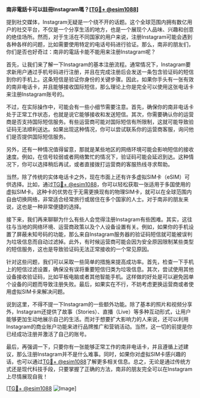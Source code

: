 **南非電話卡可以註冊Instagram嗎？[[TG💪+ @esim1088](https://t.me/s/esim1088)]**

提到社交媒体，Instagram无疑是一个绕不开的话题。这个全球范围内拥有数亿用户的社交平台，不仅是一个分享生活的地方，也是一个展现个人品味、兴趣和创意的绝佳场所。然而，对于生活在不同国家的用户来说，注册Instagram可能会遇到各种各样的问题，比如需要使用特定的电话号码进行验证。那么，南非的朋友们，你们是否也好奇过：南非的電話卡能不能用来注册Instagram呢？

首先，让我们来了解一下Instagram的基本注册流程。通常情况下，Instagram要求新用户通过手机号码进行注册，并且在完成注册后会发送一条包含验证码的短信到你的手机上。这条短信是验证你身份的关键步骤。因此，如果你手头有一张有效的南非电话卡，并且能够接收国际短信，那么理论上你是完全可以使用这张电话卡来注册Instagram账号的。

不过，在实际操作中，可能会有一些小细节需要注意。首先，确保你的南非电话卡处于正常工作状态，也就是说它能够接收和发送短信。其次，你需要确认你的运营商是否支持国际短信服务。有些运营商可能对国际短信有所限制，这就可能导致验证码无法顺利送达。如果出现这种情况，你可以尝试联系你的运营商客服，询问他们是否提供国际短信服务。

另外，还有一种情况值得留意，那就是某些地区的网络环境可能会影响短信的接收速度。例如，在信号较弱或者网络繁忙的情况下，验证码可能会延迟到达。这种情况下，你可以选择稍后再试，或者直接拨打运营商的客服热线寻求帮助。

当然，除了传统的实体电话卡之外，现在市面上还有许多虚拟SIM卡（eSIM）可供选择。比如，通过[TG💪+ @esim1088](https://t.me/s/esim1088)，你可以轻松获取一张适用于多国使用的虚拟SIM卡。这种卡的优势在于无需更换现有的物理SIM卡，就可以在全球范围内自由切换网络，非常适合经常旅行或居住在多个国家的人士。对于南非的朋友来说，这也是一种非常便捷的选择。

接下来，我们再来聊聊为什么有些人会觉得注册Instagram有些困难。其实，这往往与当地的网络环境、运营商政策以及个人设备设置有关。例如，如果你的手机设置了屏蔽未知号码的功能，那么来自Instagram服务器的验证码短信就可能被误判为垃圾信息而自动过滤掉。此外，有时候运营商可能会因为安全原因限制某些类型的短信服务，这也是导致验证码无法正常接收的一个常见原因。

针对这些问题，我们可以采取一些简单的措施来提高成功率。首先，检查一下手机上的短信过滤设置，确保没有误将重要短信归类为垃圾信息。其次，尝试使用其他设备接收验证码，比如平板电脑或者其他智能手机。这样做的好处是可以避免因单个设备的问题而导致注册失败。最后，如果实在不行，不妨考虑更换运营商或者使用虚拟SIM卡来解决问题。

说到这里，不得不提一下Instagram的一些额外功能。除了基本的照片和视频分享外，Instagram还提供了故事（Stories）、直播（Live）等多种互动形式，让用户能够更加生动地展示自己的生活。而对于想要扩大影响力的人来说，还可以利用Instagram的商业账户功能来进行品牌推广和营销活动。当然，这一切的前提是你已经成功注册并激活了自己的账号。

最后，再强调一下，只要你有一张能够正常工作的南非电话卡，并且遵循上述建议，那么注册Instagram并不是什么难事。同时，如果你对虚拟SIM卡感兴趣的话，也可以通过[TG💪+ @esim1088](https://t.me/s/esim1088)了解更多相关信息。总之，无论是通过传统方式还是现代科技手段，只要掌握了正确的方法，南非的朋友完全可以在Instagram上尽情展现自我！

[[TG💪+ @esim1088](https://t.me/s/esim1088) ![Image](https://i.postimg.cc/4NQfJmqS/Snipaste-2025-05-13-00-14-12.png)]